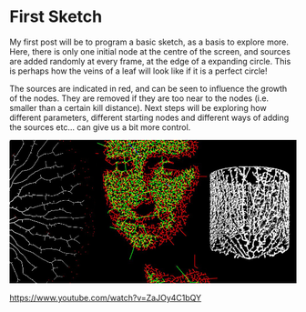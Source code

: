 # First Sketch

My first post will be to program a basic sketch, as a basis to explore more. Here, there is only one initial node at the centre of the screen, and sources are added randomly at every frame, at the edge of a expanding circle. This is perhaps how the veins of a leaf will look like if it is a perfect circle!

The sources are indicated in red, and can be seen to influence the growth of the nodes. They are removed if they are too near to the nodes (i.e. smaller than a certain kill distance). Next steps will be exploring how different parameters, different starting nodes and different ways of adding the sources etc... can give us a bit more control.

![Screenshot of initial sketch](../project_images/cover.jpg?raw=true "Screenshot of initial sketch")

https://www.youtube.com/watch?v=ZaJOy4C1bQY